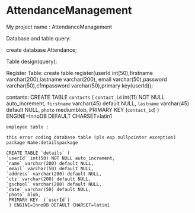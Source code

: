 # AttendanceManagement

 My project name : AttendanceManagement
 
 
 Database and table query:
   
   create database Attendance;
   
 Table design(query);
  
  Register Table:
    create table register(userId int(50),firstname varchar(200),lastname varchar(200),
    email varchar(50),password varchar(50),cfmpassword varchar(50),primary key(userId));

   contants:
     CREATE TABLE `contacts` (
    `contact_id` int(11) NOT NULL auto_increment,
    `firstname` varchar(45) default NULL,
    `lastname` varchar(45) default NULL,
    `photo` mediumblob,
     PRIMARY KEY  (`contact_id`)
    ) ENGINE=InnoDB DEFAULT CHARSET=latin1
    
    employee table :
    
    this error coding database table (pls exp nullpointer exception) 
    package Name:detailspackage

    CREATE TABLE `details` (
    `userId` int(50) NOT NULL auto_increment,
    `name` varchar(200) default NULL,
    `email` varchar(50) default NULL,
    `address` varchar(200) default NULL,
    `ctz` varchar(200) default NULL,
    `gschool` varchar(200) default NULL,
    `date` varchar(50) default NULL,
    `photo` blob,
     PRIMARY KEY  (`userId`)
     ) ENGINE=InnoDB DEFAULT CHARSET=latin1
